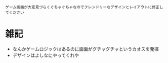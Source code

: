 ```
ゲーム画面が大変見づらくぐちゃぐちゃなのでフレンドリーなデザインとレイアウトに修正してください
```

# 雑記
* なんかゲームロジックはあるのに画面がグチャグチャというカオスを発揮
* デザインはよしなにやってくれや
